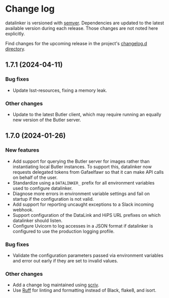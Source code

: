 # Change log

datalinker is versioned with [semver](https://semver.org/). Dependencies are updated to the latest available version during each release. Those changes are not noted here explicitly.

Find changes for the upcoming release in the project's [changelog.d directory](https://github.com/lsst-sqre/datalinker/tree/main/changelog.d/).

<!-- scriv-insert-here -->

<a id='changelog-1.7.1'></a>
## 1.7.1 (2024-04-11)

### Bug fixes

- Update lsst-resources, fixing a memory leak.

### Other changes

- Update to the latest Butler client, which may require running an equally new version of the Butler server.

<a id='changelog-1.7.0'></a>
## 1.7.0 (2024-01-26)

### New features

- Add support for querying the Butler server for images rather than instantiating local Butler instances. To support this, datalinker now requests delegated tokens from Gafaelfawr so that it can make API calls on behalf of the user.
- Standardize using a `DATALINKER_` prefix for all environment variables used to configure datalinker.
- Diagnose more errors in environment variable settings and fail on startup if the configuration is not valid.
- Add support for reporting uncaught exceptions to a Slack incoming webhook.
- Support configuration of the DataLink and HiPS URL prefixes on which datalinker should listen.
- Configure Uvicorn to log accesses in a JSON format if datalinker is configured to use the production logging profile.

### Bug fixes

- Validate the configuration parameters passed via environment variables and error out early if they are set to invalid values.

### Other changes

- Add a change log maintained using [scriv](https://scriv.readthedocs.io/en/latest/).
- Use [Ruff](https://docs.astral.sh/ruff/) for linting and formatting instead of Black, flake8, and isort.
